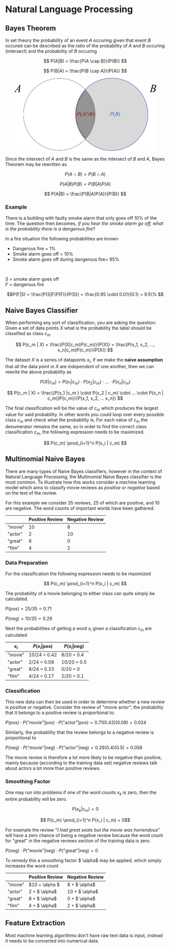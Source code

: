 # Natural Language Processing



## Bayes Theorem
In set theory the probability of an event $A$ occuring given that event $B$ occured can be described as the ratio of the probability of $A$ and $B$ occuring (intersect) and the probability of $B$ occuring

$$ P(A|B) = \frac{P(A \cap B)}{P(B)} $$

$$ P(B|A) = \frac{P(B \cap A)}{P(A)} $$


<p align="center">
  <img src="../images/bayes_theorem.png" alt="logistic_function" width="450px"/>
</p>

Since the intersect of $A$ and $B$ is the same as the intersect of $B$ and $A$, Bayes Theorem may be rewritten as

$$ P(A \cap B) = P(B \cap A) $$

$$ P(A|B)P(B) = P(B|A)P(A) $$

$$ P(A|B) = \frac{P(B|A)P(A)}{P(B)} $$

### Example
There is a building with  faulty smoke alarm that only goes off 10% of the time. The question then becomes, *if you hear the smoke alarm go off, what is the probability there is a dangerous fire*?

In a fire situation the following probabilities are known
* Dangerous fire = 1%
* Smoke alarm goes off = 10%
* Smoke alarm goes off during dangerous fire= 95%

<br>

$S$ = smoke alarm goes off  
$F$ = dangerous fire  

$$P(F|S) = \frac{P(S|F)P(F)}{P(S)} = \frac{0.95 \cdot 0.01}{0.1} = 9.5\% $$




## Naive Bayes Classifier
When performing any sort of classification, you are asking the question: Given a set of data points $X$ what is the probability the label should be classified as class $c_m$

<!-- $$ P(c_m | X) = P(c_m| x_1, x_2, ... , x_n)$$ -->

$$ P(c_m | X) = \frac{P(X|c_m)P(c_m)}{P(X)} = \frac{P(x_1, x_2, ..., x_n|c_m)P(c_m)}{P(X)} $$

The dataset $X$ is a series of datapoints $x_i$, if we make the **naive assumption** that all the data point in $X$ are *independent* of one another, then we can rewrite the above probability as

$$ P(X | c_m) = P(x_1 |c_m ) \cdot P(x_2 | c_m) \cdot ... \cdot P(x_n | c_m) $$

$$ P(c_m | X) =  \frac{(P(x_1 |c_m ) \cdot P(x_2 | c_m) \cdot ... \cdot P(x_n | c_m))P(c_m)}{P(x_1, x_2, ... x_n)} $$

The final classification will be the value of $c_m$ which produces the largest value for said probability. In other words you could loop over every possible class $c_m$ and check what the probability is. For each value of $c_m$ the denumerator remains the same, so in order to find the correct class classification $c_m$, the following expression needs to be maximized. 

$$ P(c_m) \prod_{i=1}^n P(x_i | c_m) $$


## Multinomial Naive Bayes

There are many types of Naive Bayes classifiers, however in the context of Natural Language Processing, the Multinomial Naive Bayes classifier is the most common. To illustrate how this works consider a machine learning model which aims to classify movie reviews as *positive* or *negative* based on the text of the review. 

For this example we consider 35 reviews, 25 of which are positive, and 10 are negative. The word counts of important words have been gathered. 

||Positive Review|Negative Review|
|--|--|--|
|"movie"|10|8|
|"actor"|2|10|
|"great"|8|0|
|"film"|4|2|

### Data Preparation

For the classification the following expression needs to be maximized

$$ P(c_m) \prod_{i=1}^n P(x_i | c_m) $$

The probability of a movie belonging to either class can quite simply be calculated. 

$P(\textrm{pos}) = 25/35 = 0.71$

$P(\textrm{neg}) = 10/35 = 0.29$

Next the probabilities of getting a word $x_i$ given a classification $c_m$ are calculated

|$x_i$| $P(x_i\| \textrm{pos})$ | $P(x_i\| \textrm{neg})$ |
|--|--|--|
|"movie"|10/24 = 0.42|8/20 = 0.4|
|"actor"|2/24 = 0.08|10/20 = 0.5|
|"great"|8/24 = 0.33|0/20 = 0|
|"film"|4/24 = 0.17|2/20 = 0.1|

### Classification
This new data can then be used in order to determine whether a new review is positive or negative. Consider the review of "movie actor", the probability that it belongs to a positive review is proportional to:

$P(\textrm{pos}) \cdot P(\textrm{"movie"}|\textrm{pos}) \cdot P(\textrm{"actor"}|\textrm{pos}) =0.71(0.42)(0.08) = 0.024$

Similarly, the probability that the review belongs to a negative review is proportional to 

$P(\textrm{neg}) \cdot P(\textrm{"movie"}|\textrm{neg}) \cdot P(\textrm{"actor"}|\textrm{neg}) =0.29(0.4)(0.5) = 0.058$

The movie review is therefore a lot more likely to be negative than positive, mainly because (according to the training data set) negative reviews talk about actors a lot more than positive reviews. 

### Smoothing Factor
One may run into problems if one of the word counts $x_k$ is zero, then the entire probability will be zero.  

$$P(x_k |c_m) = 0$$

$$ P(c_m) \prod_{i=1}^n P(x_i | c_m) = 0$$

For example the review "*I had great seats but the movie was horrendous*" will have a zero chance of being a negative review because the word count for "great" in the negative reviews section of the training data is zero. 

$P(\textrm{neg}) \cdot P(\textrm{"movie"}|\textrm{neg}) \cdot P(\textrm{"great"}|\textrm{neg}) = 0$

To remedy this a smoothing factor $ \alpha$ may be applied, which simply increases the word count 


||Positive Review|Negative Review|
|--|--|--|
|"movie"| $10 + \alpha $|8 + $ \alpha$|
|"actor"|2 + $ \alpha$|10 + $ \alpha$|
|"great"|8 + $ \alpha$|0 + $ \alpha$|
|"film"|4 + $ \alpha$|2 + $ \alpha$|

## Feature Extraction
Most machine learning algorithms don't have raw text data is input, instead it needs to be converted into numerical data. 
